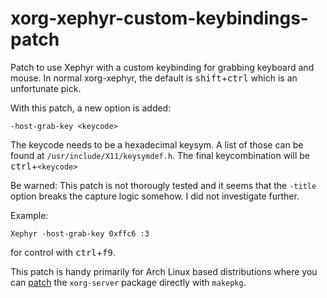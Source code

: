 # xorg-xephyr-custom-keybindings-patch

Patch to use Xephyr with a custom keybinding for grabbing keyboard and mouse. In normal xorg-xephyr, the default is <kbd>shift</kbd>+<kbd>ctrl</kbd> which is an unfortunate pick.

With this patch, a new option is added:

`-host-grab-key <keycode>`

The keycode needs to be a hexadecimal keysym. A list of those can be found at `/usr/include/X11/keysymdef.h`. The final keycombination will be <kbd>ctrl</kbd>+<kbd>`<keycode>`</kbd>

Be warned: This patch is not thorougly tested and it seems that the `-title` option breaks the capture logic somehow. I did not investigate further.

Example:

`Xephyr -host-grab-key 0xffc6 :3`

for control with <kbd>ctrl</kbd>+<kbd>f9</kbd>.

This patch is handy primarily for Arch Linux based distributions where you can [patch](https://wiki.archlinux.org/index.php/Patching_packages) the `xorg-server` package directly with `makepkg`.
